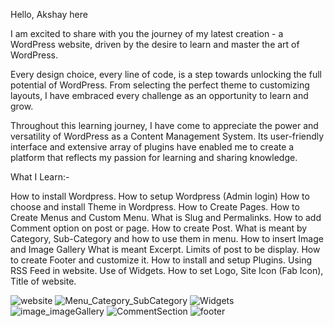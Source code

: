 Hello,   Akshay here

I am excited to share with you the journey of my latest creation - a WordPress website, driven by the desire to learn and master the art of WordPress.

Every design choice, every line of code, is a step towards unlocking the full potential of WordPress. From selecting the perfect theme to customizing layouts, I have embraced every challenge as an opportunity to learn and grow.

Throughout this learning journey, I have come to appreciate the power and versatility of WordPress as a Content Management System. Its user-friendly interface and extensive array of plugins have enabled me to create a platform that reflects my passion for learning and sharing knowledge.

What I Learn:-

How to install Wordpress.
How to setup Wordpress (Admin login)
How to choose and install Theme in Wordpress.
How to Create Pages.
How to Create Menus and Custom Menu.
What is Slug and Permalinks.
How to add Comment option on post or page.
How to create Post.
What is meant by Category, Sub-Category and how to use them in menu.
How to insert Image and Image Gallery
What is meant Excerpt.
Limits of post to be display.
How to create Footer and customize it.
How to install and setup Plugins.
Using RSS Feed in website.
Use of Widgets.
How to set Logo, Site Icon (Fab Icon), Title of website.

![website](https://github.com/akshaychirme/Wordpress-Project/assets/114064880/1ee809f2-01dc-477a-8d1c-9c30c57cb704)
![Menu_Category_SubCategory](https://github.com/akshaychirme/Wordpress-Project/assets/114064880/b7cb7949-ba42-40be-81ed-75f07ff9c362)
![Widgets](https://github.com/akshaychirme/Wordpress-Project/assets/114064880/ad7b6be4-f55b-4fb5-994e-ace2f6b3aace)
![image_imageGallery](https://github.com/akshaychirme/Wordpress-Project/assets/114064880/96817672-e2eb-4629-a4e9-8aecd7407acb)
![CommentSection](https://github.com/akshaychirme/Wordpress-Project/assets/114064880/75f54ba7-84a9-48e2-86f4-5694785910e3)
![footer](https://github.com/akshaychirme/Wordpress-Project/assets/114064880/8cf06716-2a69-43f9-90ce-7c852ca5ff39)
